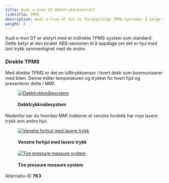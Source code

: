 ```yaml
---
title: Audi e-tron GT Dekktrykkskontroll
linktitle: TPMS
description: Audi e-tron GT har to forskjellige TPMS-systemer å velge mellom.
weight: 8
---
```

<!-- markdownlint-disable MD033 -->
Audi e-tron GT er utstyrt med et indirekte TPMS-system som standard. Dette betyr at den bruker ABS-sensoren til å oppdage om det er hjul med lavt trykk sammenlignet med de andre.

### Direkte TPMS

Med direkte TPMS er det en lufttrykksensor i hvert dekk som kommuniserer med bilen. Denne måler temperaturen og trykket for hvert hjul og presenterer dette i MMI.

<figure>
    <a href="https://media.electrichasgoneaudi.net/multimedia/models/e-tron-gt/technology/tpms/tpms3.jpg">
        <img src="https://media.electrichasgoneaudi.net/multimedia/models/e-tron-gt/technology/tpms/tpms3s.jpg"
        alt="Dekktrykkmålesystem" title="Dekktrykkmålesystem">
    </a>
    <figcaption><h4>Dekktrykkmålesystem</h4></figcaption>
</figure>


Nedenfor ser du hvordan MMI indikerer at venstre fordekk har mye lavere trykk enn andre hjul.

<figure>
    <a href="https://media.electrichasgoneaudi.net/multimedia/models/e-tron-gt/technology/tpms/tpms3.jpg">
        <img src="https://media.electrichasgoneaudi.net/multimedia/models/e-tron-gt/technology/tpms/tpms3s.jpg"
        alt="Venstre forhjul med lavere trykk" title="Venstre forhjul med lavere trykk">
    </a>
    <figcaption><h4>Venstre forhjul med lavere trykk</h4></figcaption>
</figure>

<figure>
    <a href="https://media.electrichasgoneaudi.net/multimedia/models/e-tron-gt/technology/tpms/tpms3.jpg">
        <img src="https://media.electrichasgoneaudi.net/multimedia/models/e-tron-gt/technology/tpms/tpms3s.jpg"
        alt="Tire pressure measure system" title="Tire pressure measure system">
    </a>
    <figcaption><h4>Tire pressure measure system</h4></figcaption>
</figure>

Alternativ-ID **7K3**

